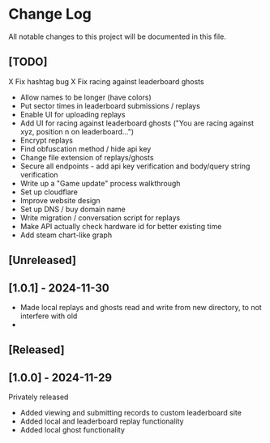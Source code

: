 # Change Log
All notable changes to this project will be documented in this file.

## [TODO]
X Fix hashtag bug
X Fix racing against leaderboard ghosts
- Allow names to be longer (have colors)
- Put sector times in leaderboard submissions / replays
- Enable UI for uploading replays
- Add UI for racing against leaderboard ghosts ("You are racing against xyz, position n on leaderboard...")
- Encrypt replays
- Find obfuscation method / hide api key
- Change file extension of replays/ghosts
- Secure all endpoints - add api key verification and body/query string verification
- Write up a "Game update" process walkthrough
- Set up cloudflare
- Improve website design
- Set up DNS / buy domain name
- Write migration / conversation script for replays
- Make API actually check hardware id for better existing time
- Add steam chart-like graph
 
## [Unreleased]
 
## [1.0.1] - 2024-11-30

- Made local replays and ghosts read and write from new directory, to not interfere with old
- 
 

## [Released]
 
## [1.0.0] - 2024-11-29
 
Privately released
- Added viewing and submitting records to custom leaderboard site
- Added local and leaderboard replay functionality
- Added local ghost functionality